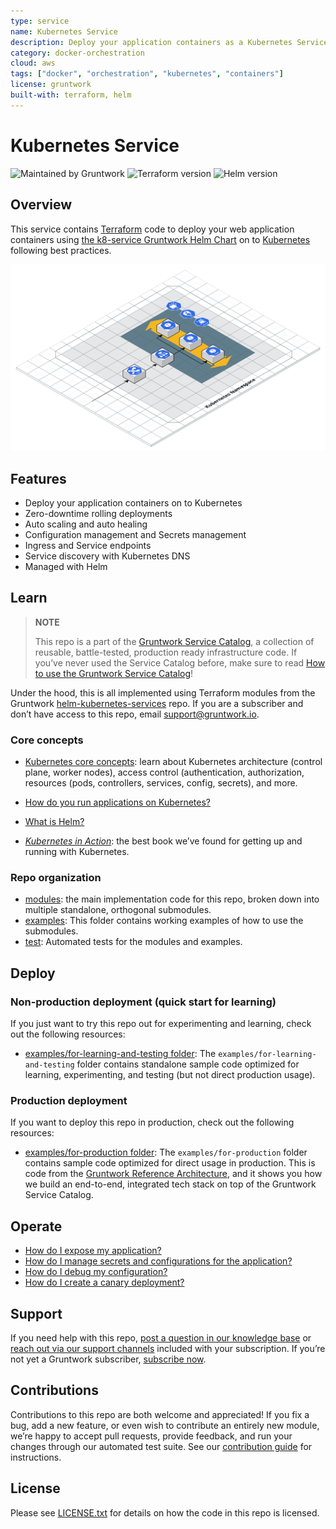 ```yaml
---
type: service
name: Kubernetes Service
description: Deploy your application containers as a Kubernetes Service and Deployment following best practices.
category: docker-orchestration
cloud: aws
tags: ["docker", "orchestration", "kubernetes", "containers"]
license: gruntwork
built-with: terraform, helm
---
```


# Kubernetes Service

![Maintained by Gruntwork](https://img.shields.io/badge/maintained%20by-gruntwork.io-%235849a6.svg)
![Terraform version](https://img.shields.io/badge/tf-%3E%3D1.0.0-blue.svg)
![Helm version](https://img.shields.io/badge/helm-%3E%3D3.1.0-green)

## Overview

This service contains [Terraform](https://www.terraform.io) code to deploy your web application containers using
[the k8-service Gruntwork Helm Chart](https://github.com/gruntwork-io/helm-kubernetes-services/) on to
[Kubernetes](https://kubernetes.io/) following best practices.

![Kubernetes Service architecture](/_docs/k8s-service-architecture.png?raw=true)

## Features

- Deploy your application containers on to Kubernetes
- Zero-downtime rolling deployments
- Auto scaling and auto healing
- Configuration management and Secrets management
- Ingress and Service endpoints
- Service discovery with Kubernetes DNS
- Managed with Helm

## Learn

> **NOTE**
>
> This repo is a part of the [Gruntwork Service Catalog](https://github.com/gruntwork-io/terraform-aws-service-catalog/),
> a collection of reusable, battle-tested, production ready infrastructure code.
> If you’ve never used the Service Catalog before, make sure to read
> [How to use the Gruntwork Service Catalog](https://docs.gruntwork.io/reference/services/intro/overview)!

Under the hood, this is all implemented using Terraform modules from the Gruntwork
[helm-kubernetes-services](https://github.com/gruntwork-io/helm-kubernetes-services) repo. If you are a subscriber and
don’t have access to this repo, email <support@gruntwork.io>.

### Core concepts

- [Kubernetes core concepts](https://docs.gruntwork.io/guides/build-it-yourself/kubernetes-cluster/core-concepts/what-is-kubernetes):
  learn about Kubernetes architecture (control plane, worker nodes), access control (authentication, authorization,
  resources (pods, controllers, services, config, secrets), and more.

- [How do you run applications on Kubernetes?](https://github.com/gruntwork-io/helm-kubernetes-services/blob/master/core-concepts.md#how-do-you-run-applications-on-kubernetes)

- [What is Helm?](https://github.com/gruntwork-io/helm-kubernetes-services/blob/master/core-concepts.md#what-is-helm)

- *[Kubernetes in Action](https://www.manning.com/books/kubernetes-in-action)*: the best book we’ve found for getting up
  and running with Kubernetes.

### Repo organization

- [modules](/modules): the main implementation code for this repo, broken down into multiple standalone, orthogonal submodules.
- [examples](/examples): This folder contains working examples of how to use the submodules.
- [test](/test): Automated tests for the modules and examples.

## Deploy

### Non-production deployment (quick start for learning)

If you just want to try this repo out for experimenting and learning, check out the following resources:

- [examples/for-learning-and-testing folder](/examples/for-learning-and-testing): The
  `examples/for-learning-and-testing` folder contains standalone sample code optimized for learning, experimenting, and
  testing (but not direct production usage).

### Production deployment

If you want to deploy this repo in production, check out the following resources:

- [examples/for-production folder](/examples/for-production): The `examples/for-production` folder contains sample code
  optimized for direct usage in production. This is code from the
  [Gruntwork Reference Architecture](https://gruntwork.io/reference-architecture), and it shows you how we build an
  end-to-end, integrated tech stack on top of the Gruntwork Service Catalog.

## Operate

- [How do I expose my application?](core-concepts.md#how-do-i-expose-my-application)
- [How do I manage secrets and configurations for the application?](core-concepts.md#configuration-and-secrets-management)
- [How do I debug my configuration?](core-concepts.md#how-do-i-debug-my-configuration)
- [How do I create a canary deployment?](core-concepts.md#how-do-i-create-a-canary-deployment)

## Support

If you need help with this repo, [post a question in our knowledge base](https://github.com/gruntwork-io/knowledge-base/discussions?discussions_q=label%3Ar%3Aterraform-aws-service-catalog)
or [reach out via our support channels](https://docs.gruntwork.io/support) included with your subscription. If you’re
not yet a Gruntwork subscriber, [subscribe now](https://www.gruntwork.io/pricing/).

## Contributions

Contributions to this repo are both welcome and appreciated! If you fix a bug, add a new feature, or even wish to
contribute an entirely new module, we’re happy to accept pull requests, provide feedback, and run your changes
through our automated test suite.
See our [contribution guide](https://docs.gruntwork.io/guides/working-with-code/contributing) for instructions.

## License

Please see [LICENSE.txt](/LICENSE.txt) for details on how the code in this repo is licensed.
